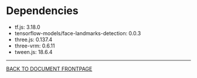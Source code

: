 # Dependencies

 - tf.js: 3.18.0
 - tensorflow-models/face-landmarks-detection: 0.0.3
 - three.js: 0.137.4
 - three-vrm: 0.6.11
 - tween.js: 18.6.4


----

[BACK TO DOCUMENT FRONTPAGE](/README.md)
